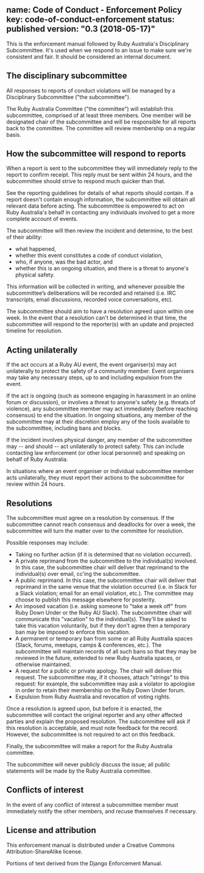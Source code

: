 name: Code of Conduct - Enforcement Policy
key: code-of-conduct-enforcement
status: published
version: "0.3 (2018-05-17)"
---

This is the enforcement manual followed by Ruby Australia's Disciplinary Subcommittee. It's used when we respond to an issue to make sure we're consistent and fair. It should be considered an internal document.

## The disciplinary subcommittee
All responses to reports of conduct violations will be managed by a Disciplinary Subcommittee ("the subcommittee").

The Ruby Australia Committee ("the committee") will establish this subcommittee, comprised of at least three members. One member will be designated chair of the subcommittee and will be responsible for all reports back to the committee. The committee will review membership on a regular basis.

## How the subcommittee will respond to reports
When a report is sent to the subcommittee they will immediately reply to the report to confirm receipt. This reply must be sent within 24 hours, and the subcommittee should strive to respond much quicker than that.

See the reporting guidelines for details of what reports should contain. If a report doesn't contain enough information, the subcommittee will obtain all relevant data before acting. The subcommittee is empowered to act on Ruby Australia's behalf in contacting any individuals involved to get a more complete account of events.

The subcommittee will then review the incident and determine, to the best of their ability:

- what happened,
- whether this event constitutes a code of conduct violation,
- who, if anyone, was the bad actor, and
- whether this is an ongoing situation, and there is a threat to anyone's physical safety.

This information will be collected in writing, and whenever possible the subcommittee’s deliberations will be recorded and retained (i.e. IRC transcripts, email discussions, recorded voice conversations, etc).

The subcommittee should aim to have a resolution agreed upon within one week. In the event that a resolution can't be determined in that time, the subcommittee will respond to the reporter(s) with an update and projected timeline for resolution.

## Acting unilaterally
If the act occurs at a Ruby AU event, the event organiser(s) may act unilaterally to protect the safety of a community member.  Event organisers may take any necessary steps, up to and including expulsion from the event.

If the act is ongoing (such as someone engaging in harassment in an online forum or discussion), or involves a threat to anyone's safety (e.g. threats of violence), any subcommittee member may act immediately (before reaching consensus) to end the situation. In ongoing situations, any member of the subcommittee may at their discretion employ any of the tools available to the subcommittee, including bans and blocks.

If the incident involves physical danger, any member of the subcommittee may -- and should -- act unilaterally to protect safety. This can include contacting law enforcement (or other local personnel) and speaking on behalf of Ruby Australia.

In situations where an event organiser or individual subcommittee member acts unilaterally, they must report their actions to the subcommittee for review within 24 hours.

## Resolutions
The subcommittee must agree on a resolution by consensus. If the subcommittee cannot reach consensus and deadlocks for over a week, the subcommittee will turn the matter over to the committee for resolution.

Possible responses may include:

- Taking no further action (if it is determined that no violation occurred).
- A private reprimand from the subcommittee to the individual(s) involved. In this case, the subcommittee chair will deliver that reprimand to the individual(s) over email, cc'ing the subcommittee.
- A public reprimand. In this case, the subcommittee chair will deliver that reprimand in the same venue that the violation occurred (i.e. in Slack for a Slack violation; email for an email violation, etc.). The committee may choose to publish this message elsewhere for posterity.
- An imposed vacation (i.e. asking someone to "take a week off" from Ruby Down Under or the Ruby AU Slack). The subcommittee chair will communicate this "vacation" to the individual(s). They'll be asked to take this vacation voluntarily, but if they don't agree then a temporary ban may be imposed to enforce this vacation.
- A permanent or temporary ban from some or all Ruby Australia spaces (Slack, forums, meetups, camps & conferences, etc.). The subcommittee will maintain records of all such bans so that they may be reviewed in the future, extended to new Ruby Australia spaces, or otherwise maintained.
- A request for a public or private apology. The chair will deliver this request. The subcommittee may, if it chooses, attach "strings" to this request: for example, the subcommittee may ask a violator to apologise in order to retain their membership on the Ruby Down Under forum.
- Expulsion from Ruby Australia and revocation of voting rights.

Once a resolution is agreed upon, but before it is enacted, the subcommittee will contact the original reporter and any other affected parties and explain the proposed resolution. The subcommittee will ask if this resolution is acceptable, and must note feedback for the record. However, the subcommittee is not required to act on this feedback.

Finally, the subcommittee will make a report for the Ruby Australia committee.

The subcommittee will never publicly discuss the issue; all public statements will be made by the Ruby Australia committee.

## Conflicts of interest
In the event of any conflict of interest a subcommittee member must immediately notify the other members, and recuse themselves if necessary.

## License and attribution
This enforcement manual is distributed under a Creative Commons Attribution-ShareAlike license.

Portions of text derived from the Django Enforcement Manual.
